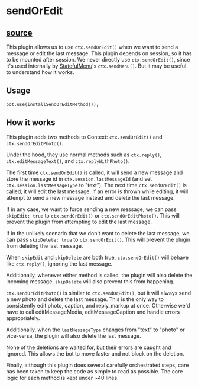 # sendOrEdit

## [source](../../src/plugins/sendOrEditMethod.ts)

This plugin allows us to use `ctx.sendOrEdit()` when we want to send a message or edit the last message. This plugin depends on session, so it has to be mounted after session. We never directly use `ctx.sendOrEdit()`, since it's used internally by [StatefulMenu](./StatefulMenu.md)'s `ctx.sendMenu()`. But it may be useful to understand how it works.

## Usage

```TS
bot.use(installSendOrEditMethod());
```

## How it works

This plugin adds two methods to Context: `ctx.sendOrEdit()` and `ctx.sendOrEditPhoto()`.

Under the hood, they use normal methods such as `ctx.reply()`, `ctx.editMessageText()`, and `ctx.replyWithPhoto()`.

The first time `ctx.sendOrEdit()` is called, it will send a new message and store the message id in `ctx.session.lastMessageId` (and set `ctx.session.lastMessageType` to "text"). The next time `ctx.sendOrEdit()` is called, it will edit the last message. If an error is thrown while editing, it will attempt to send a new message instead and delete the last message.

If in any case, we want to force sending a new message, we can pass `skipEdit: true` to `ctx.sendOrEdit()` or `ctx.sendOrEditPhoto()`. This will prevent the plugin from attempting to edit the last message.

If in the unlikely scenario that we don't want to delete the last message, we can pass `skipDelete: true` to `ctx.sendOrEdit()`. This will prevent the plugin from deleting the last message.

When `skipEdit` and `skipDelete` are both true, `ctx.sendOrEdit()` will behave like `ctx.reply()`, ignoring the last message.

Additionally, whenever either method is called, the plugin will also delete the incoming message. `skipDelete` will also prevent this from happening.

`ctx.sendOrEditPhoto()` is similar to `ctx.sendOrEdit()`, but it will always send a new photo and delete the last message. This is the only way to consistently edit photo, caption, and reply_markup at once. Otherwise we'd have to call editMessageMedia, editMessageCaption and handle errors appropriately.

Additionally, when the `lastMessageType` changes from "text" to "photo" or vice-versa, the plugin will also delete the last message.

None of the deletions are waited for, but their errors are caught and ignored. This allows the bot to move faster and not block on the deletion.

Finally, although this plugin does several carefully orchestrated steps, care has been taken to keep the code as simple to read as possible. The core logic for each method is kept under ~40 lines.
